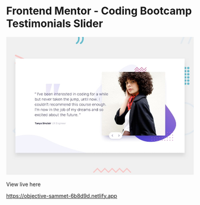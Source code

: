 # Frontend Mentor - Coding Bootcamp Testimonials Slider

![Design preview for the Coding Bootcamp Testimonials Slider coding challenge](./design/desktop-preview.jpg)

View live here

https://objective-sammet-6b8d9d.netlify.app
